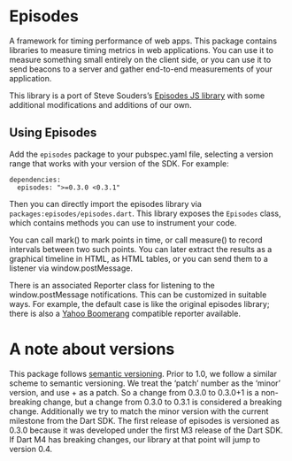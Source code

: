 Episodes
========

A framework for timing performance of web apps. This package contains libraries to measure timing metrics in web applications. You can use it to measure something small entirely on the client side, or you can use it to send beacons to a server and gather end-to-end measurements of your application.

This library is a port of Steve Souders’s [Episodes JS library](http://stevesouders.com/episodes/) with some additional modifications and additions of our own.

Using Episodes
--------------

Add the `episodes` package to your pubspec.yaml file, selecting a version range that works with your version of the SDK. For example:

    dependencies:
      episodes: ">=0.3.0 <0.3.1"

Then you can directly import the episodes library via `packages:episodes/episodes.dart`. This library exposes the `Episodes` class, which contains methods you can use to instrument your code.

You can call mark() to mark points in time, or call measure() to record intervals between two such points. You can later extract the results as a graphical timeline in HTML, as HTML tables, or you can send them to a listener via window.postMessage.

There is an associated Reporter class for listening to the window.postMessage notifications. This can be customized in suitable ways. For example, the default case is like the original episodes library; there is also a [Yahoo Boomerang](http://yahoo.github.com/boomerang/doc/) compatible reporter available.

A note about versions
=====================

This package follows [semantic versioning](http://semver.org/). Prior to 1.0, we follow a similar scheme to semantic versioning. We treat the ‘patch’ number as the ‘minor’ version, and use + as a patch. So a change from 0.3.0 to 0.3.0+1 is a non-breaking change, but a change from 0.3.0 to 0.3.1 is considered a breaking change. Additionally we try to match the minor version with the current milestone from the Dart SDK. The first release of episodes is versioned as 0.3.0 because it was developed under the first M3 release of the Dart SDK. If Dart M4 has breaking changes, our library at that point will jump to version 0.4.

